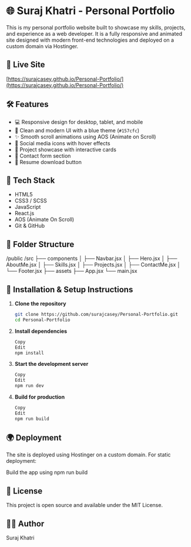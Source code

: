 # 🌐 Suraj Khatri - Personal Portfolio

This is my personal portfolio website built to showcase my skills, projects, and experience as a web developer. It is a fully responsive and animated site designed with modern front-end technologies and deployed on a custom domain via Hostinger.

## 🔗 Live Site
[https://surajcasey.github.io/Personal-Portfolio/](https://surajcasey.github.io/Personal-Portfolio/) 


## 🛠️ Features
- 💻 Responsive design for desktop, tablet, and mobile
- 🎨 Clean and modern UI with a blue theme (`#157cfc`)
- ✨ Smooth scroll animations using AOS (Animate on Scroll)
- 🔗 Social media icons with hover effects
- 📂 Project showcase with interactive cards
- 📧 Contact form section
- 📜 Resume download button

## 🚀 Tech Stack
- HTML5
- CSS3 / SCSS
- JavaScript
- React.js
- AOS (Animate On Scroll)
- Git & GitHub

## 📁 Folder Structure
/public
/src
├── components
│ ├── Navbar.jsx
│ ├── Hero.jsx
│ ├── AboutMe.jsx
│ ├── Skills.jsx
│ ├── Projects.jsx
│ ├── ContactMe.jsx
│ └── Footer.jsx
├── assets
├── App.jsx
└── main.jsx


## 🧩 Installation & Setup Instructions

1. **Clone the repository**
   ```bash
   git clone https://github.com/surajcasey/Personal-Portfolio.git
   cd Personal-Portfolio

2. **Install dependencies**
    ```bash
    Copy
    Edit
    npm install

3. **Start the development server**
    ```bash
    Copy
    Edit
    npm run dev


1. **Build for production**
    ```bash
    Copy
    Edit
    npm run build

## 🌍 Deployment
The site is deployed using Hostinger on a custom domain. For static deployment:

Build the app using npm run build

## 📄 License
This project is open source and available under the MIT License.

## 🙋‍♂️ Author
Suraj Khatri

